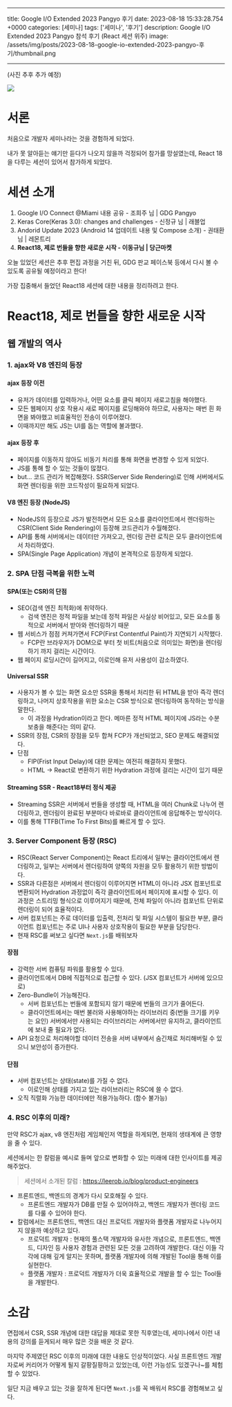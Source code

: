 

---
title: Google I/O Extended 2023 Pangyo 후기
date: 2023-08-18 15:33:28.754 +0000
categories: [세미나]
tags: ['세미나', '후기']
description: Google I/O Extended 2023 Pangyo 참석 후기 (React 세션 위주)
image: /assets/img/posts/2023-08-18-google-io-extended-2023-pangyo-후기/thumbnail.png

---

(사진 추후 추가 예정)

![](/assets/img/posts/2023-08-18-google-io-extended-2023-pangyo-후기/img0.png)


# 서론

처음으로 개발자 세미나라는 것을 경험하게 되었다.

내가 못 알아듣는 얘기만 듣다가 나오지 않을까 걱정되어 참가를 망설였는데, React 18을 다루는 세션이 있어서 참가하게 되었다.

# 세션 소개

1. Google I/O Connect @Miami 내용 공유 - 조희주 님 | GDG Pangyo
2. Keras Core(Keras 3.0): changes and challenges - 신정규 님 | 래블업
3. Andorid Update 2023 (Android 14 업데이트 내용 및 Compose 소개) - 권태환 님 | 레몬트리
4. **React18, 제로 번들을 향한 새로운 시작 - 이동규님 | 당근마켓**

오늘 있었던 세션은 추후 편집 과정을 거친 뒤, GDG 판교 페이스북 등에서 다시 볼 수 있도록 공유될 예정이라고 한다!

가장 집중해서 들었던 React18 세션에 대한 내용을 정리하려고 한다.

# React18, 제로 번들을 향한 새로운 시작

## 웹 개발의 역사

### 1. ajax와 V8 엔진의 등장

#### ajax 등장 이전
- 유저가 데이터를 입력하거나, 어떤 요소를 클릭 페이지 새로고침을 해야했다.
- 모든 웹페이지 상호 작용시 새로 페이지를 로딩해와야 하므로, 사용자는 매번 흰 화면을 봐야했고 비효율적인 전송이 이루어졌다.
- 이때까지만 해도 JS는 UI를 돕는 역할에 불과했다.

#### ajax 등장 후
- 페이지를 이동하지 않아도 비동기 처리를 통해 화면을 변경할 수 있게 되었다.
- JS를 통해 할 수 있는 것들이 많졌다.
- but... 코드 관리가 복잡해졌다. SSR(Server Side Rendering)로 인해 서버에서도 화면 렌더링을 위한 코드작성이 필요하게 되었다.

#### V8 엔진 등장 (NodeJS)
- NodeJS의 등장으로 JS가 발전하면서 모든 요소를 클라이언트에서 렌더링하는 CSR(Client Side Rendering)이 등장해 코드관리가 수월해졌다.
- API를 통해 서버에서는 데이터만 가져오고, 렌더링 관련 로직은 모두 클라이언트에서 차리하였다.
- SPA(Single Page Application) 개념이 본격적으로 등장하게 되었다.

### 2. SPA 단점 극복을 위한 노력

#### SPA(또는 CSR)의 단점
- SEO(검색 엔진 최적화)에 취약하다.
  - 검색 엔진은 정적 파일을 보는데 정적 파일은 사실상 비어있고, 모든 요소를 동적으로 서버에서 받아와 렌더링하기 때문
- 웹 서비스가 점점 커져가면서 FCP(First Contentful Paint)가 지연되기 시작했다.
  - FCP란 브라우저가 DOM으로 부터 첫 비트(처음으로 의미있는 화면)을 렌더링하기 까지 걸리는 시간이다.
- 웹 페이지 로딩시간이 길어지고, 이로인해 유저 사용성이 감소하였다.

#### Universal SSR
- 사용자가 볼 수 있는 화면 요소만 SSR을 통해서 처리한 뒤 HTML을 받아 즉각 렌더링하고, 나머지 상호작용을 위한 요소는 CSR 방식으로 렌더링하여 동작하는 방식을 말한다.
  - 이 과정을 Hydration이라고 한다. 메마른 정적 HTML 페이지에 JS라는 수분 보충을 해준다는 의미 같다.
- SSR의 장점, CSR의 장점을 모두 합쳐 FCP가 개선되었고, SEO 문제도 해결되었다.
- 단점
  - FIP(Frist Input Delay)에 대한 문제는 여전히 해결하지 못했다.
  - HTML -> React로 변환하기 위한 Hydration 과정에 걸리는 시간이 있기 때문

#### Streaming SSR - React18부터 정식 제공
- Streaming SSR은 서버에서 번들을 생성할 때, HTML을 여러 Chunk로 나누어 렌더링하고, 렌더링이 완료된 부분마다 바로바로 클라이언트에 응답해주는 방식이다.
- 이를 통해 TTFB(Time To First Bits)를 빠르게 할 수 있다.

### 3. Server Component 등장 (RSC)
- RSC(React Server Component)는 React 트리에서 일부는 클라이언트에서 렌더링하고, 일부는 서버에서 렌더링하여 양쪽의 자원을 모두 활용하기 위한 방법이다.
- SSR과 다른점은 서버에서 렌더링이 이루어지면 HTML이 아니라 JSX 컴포넌트로 변환되어 Hydration 과정없이 즉각 클라이언트에서 페이지에 표시할 수 있다. 
이 과정은 스트리밍 형식으로 이루어지기 때문에, 전체 파일이 아니라 컴포넌트 단위로 렌더링이 되어 효율적이다.
- 서버 컴포넌트는 주로 데이터를 입출력, 전처리 및 파일 시스템이 필요한 부분, 클라이언트 컴포넌트는 주로 UI나 사용자 상호작용이 필요한 부분을 담당한다.
- 현재 RSC를 써보고 싶다면 `Next.js`를 배워보자

#### 장점
- 강력한 서버 컴퓨팅 파워를 활용할 수 있다.
- 클라이언트에서 DB에 직접적으로 접근할 수 있다. (JSX 컴포넌트가 서버에 있으므로)
- Zero-Bundle이 가능해진다.
  - 서버 컴포넌트는 번들에 포함되지 않기 때문에 번들의 크기가 줄어든다.
  - 클라이언트에서는 매번 불러와 사용해야하는 라이브러리 중(번들 크기를 키우는 요인) 서버에서만 사용되는 라이브러리는 서버에서만 유지하고, 클라이언트에 보내 줄 필요가 없다.
- API 요청으로 처리해야할 데이터 전송을 서버 내부에서 숨긴채로  처리해버릴 수 있으니 보안성이 증가한다.

#### 단점
- 서버 컴포넌트는 상태(state)를 가질 수 없다.
  - 이로인해 상태를 가지고 있는 라이브러리는 RSC에 쓸 수 없다.
- 오직 직렬화 가능한 데이터에만 적용가능하다. (함수 불가능)

### 4. RSC 이후의 미래?

만약 RSC가 ajax, v8 엔진처럼 게임체인저 역할을 하게되면, 현재의 생태계에 큰 영향을 줄 수 있다.

세션에서는 한 칼럼을 예시로 들며 앞으로 변화할 수 있는 미래에 대한 인사이트를 제공해주었다.

> 세션에서 소개된 칼럼 : https://leerob.io/blog/product-engineers

- 프론트엔드, 백엔드의 경계가 다시 모호해질 수 있다.
  - 프론트엔드 개발자가 DB를 만질 수 있어야하고, 백엔드 개발자가 렌더링 코드를 다룰 수 있어야 한다.
- 칼럼에서는 프론트엔드, 백엔드 대신 프로덕트 개발자와 플랫폼 개발자로 나누어지지 않을까 예상하고 있다.
  - 프로덕트 개발자 : 현재의 풀스택 개발자와 유사한 개념으로, 프론트엔드, 백엔드, 디자인 등 사용자 경험과 관련된 모든 것을 고려하여 개발한다. 대신 이들 각각에 대해 깊게 알지는 못하며, 플랫폼 개발자에 의해 개발된 Tool을 통해 이를 실현한다.
  - 플랫폼 개발자 : 프로덕트 개발자가 더욱 효율적으로 개발을 할 수 있는 Tool들을 개발한다.

# 소감

면접에서 CSR, SSR 개념에 대한 대답을 제대로 못한 직후였는데, 세미나에서 이런 내용의 강의를 듣게되서 매우 많은 것을 배운 것 같다.

마지막 주제였던 RSC 이후의 미래에 대한 내용도 인상적이었다.
사실 프론트엔드 개발자로써 커리어가 어떻게 될지 갈팡질팡하고 있었는데, 이런 가능성도 있겠구나~를 체험할 수 있었다.

일단 지금 배우고 있는 것을 잘하게 된다면 `Next.js`를 꼭 배워서 RSC를 경험해보고 싶다.





        
